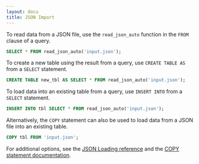 ```yaml
---
layout: docu
title: JSON Import
---
```


To read data from a JSON file, use the `read_json_auto` function in the `FROM` clause of a query. 

```sql
SELECT * FROM read_json_auto('input.json');
```

To create a new table using the result from a query, use `CREATE TABLE AS` from a `SELECT` statement.

```sql
CREATE TABLE new_tbl AS SELECT * FROM read_json_auto('input.json');
```
To load data into an existing table from a query, use `INSERT INTO` from a `SELECT` statement.

```sql
INSERT INTO tbl SELECT * FROM read_json_auto('input.json');
```

Alternatively, the `COPY` statement can also be used to load data from a JSON file into an existing table.

```sql
COPY tbl FROM 'input.json';
```

For additional options, see the [JSON Loading reference](../../data/json) and the [COPY statement documentation](../../sql/statements/copy).